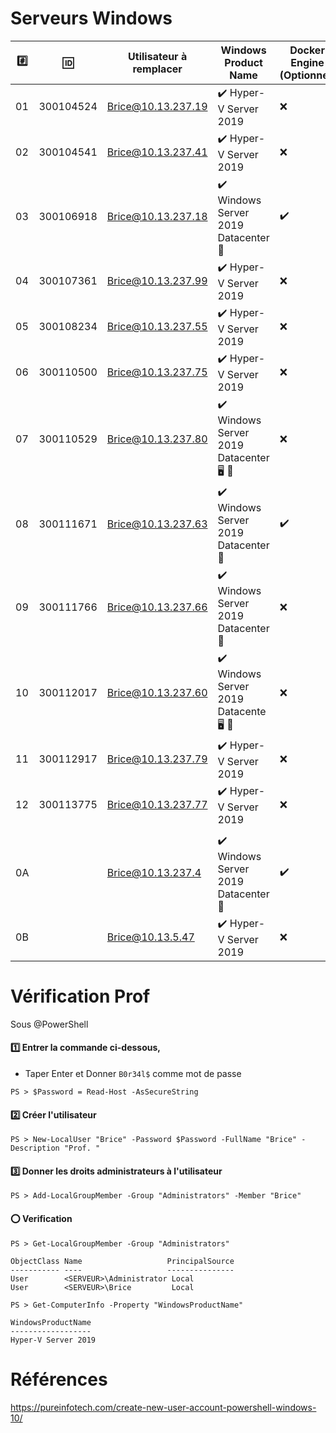 # Serveurs Windows


|:hash:| :id:      | Utilisateur à remplacer | Windows Product Name                                  | Docker Engine (Optionnel)    | 
|------|-----------|-------------------------|-------------------------------------------------------|------------------------------|
| 01   | 300104524 | Brice@10.13.237.19      |:heavy_check_mark: Hyper-V Server 2019                 |:x:                           |
| 02   | 300104541 | Brice@10.13.237.41      |:heavy_check_mark: Hyper-V Server 2019                 |:x:                           |
| 03   | 300106918 | Brice@10.13.237.18      |:heavy_check_mark: Windows Server 2019 Datacenter :key:|:heavy_check_mark:            |
| 04   | 300107361 | Brice@10.13.237.99      |:heavy_check_mark: Hyper-V Server 2019                 |:x:                           |
| 05   | 300108234 | Brice@10.13.237.55      |:heavy_check_mark: Hyper-V Server 2019                 |:x:                           |
| 06   | 300110500 | Brice@10.13.237.75      |:heavy_check_mark: Hyper-V Server 2019                 |:x:                           |
| 07   | 300110529 | Brice@10.13.237.80      |:heavy_check_mark: Windows Server 2019 Datacenter :desktop_computer: :key: |:x:                           |
| 08   | 300111671 | Brice@10.13.237.63      |:heavy_check_mark: Windows Server 2019 Datacenter :key:|:heavy_check_mark:            |
| 09   | 300111766 | Brice@10.13.237.66      |:heavy_check_mark: Windows Server 2019 Datacenter :key:|:x:                           |
| 10   | 300112017 | Brice@10.13.237.60      |:heavy_check_mark: Windows Server 2019 Datacente :desktop_computer: :key: |:x:                           |
| 11   | 300112917 | Brice@10.13.237.79      |:heavy_check_mark: Hyper-V Server 2019                 |:x:                           |
| 12   | 300113775 | Brice@10.13.237.77      |:heavy_check_mark: Hyper-V Server 2019                 |:x:                           |
|      |           |                         |                                                       |                              |
| 0A   |           | Brice@10.13.237.4       |:heavy_check_mark: Windows Server 2019 Datacenter :key:|:heavy_check_mark:            |
| 0B   |           | Brice@10.13.5.47        |:heavy_check_mark: Hyper-V Server 2019                 |:x:                           |


# Vérification Prof

Sous @PowerShell

#### :one: Entrer la commande ci-dessous, 

* Taper Enter et Donner `B0r34l$` comme mot de passe

```
PS > $Password = Read-Host -AsSecureString 
```

#### :two: Créer l'utilisateur

```
PS > New-LocalUser "Brice" -Password $Password -FullName "Brice" -Description "Prof. "
```

#### :three: Donner les droits administrateurs à l'utilisateur

```
PS > Add-LocalGroupMember -Group "Administrators" -Member "Brice"
```

#### :o: Verification


```
PS > Get-LocalGroupMember -Group "Administrators"

ObjectClass Name                   PrincipalSource
----------- ----                   ---------------
User        <SERVEUR>\Administrator Local
User        <SERVEUR>\Brice         Local
```


```
PS > Get-ComputerInfo -Property "WindowsProductName"

WindowsProductName
------------------
Hyper-V Server 2019
```

# Références

https://pureinfotech.com/create-new-user-account-powershell-windows-10/
